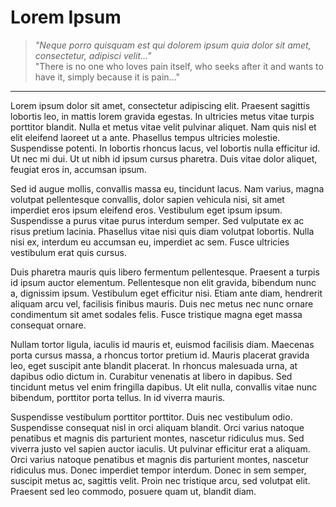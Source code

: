 # Lorem Ipsum

>_"Neque porro quisquam est qui dolorem ipsum quia dolor sit amet, consectetur, adipisci velit..."_  
"There is no one who loves pain itself, who seeks after it and wants to have it, simply because it is pain..."
---

Lorem ipsum dolor sit amet, consectetur adipiscing elit. Praesent sagittis lobortis leo, in mattis lorem
gravida egestas. In ultricies metus vitae turpis porttitor blandit. Nulla et metus vitae velit pulvinar 
aliquet. Nam quis nisl et elit eleifend laoreet ut a ante. Phasellus tempus ultricies molestie. Suspendisse 
potenti. In lobortis rhoncus lacus, vel lobortis nulla efficitur id. Ut nec mi dui. Ut ut nibh id ipsum cursus 
pharetra. Duis vitae dolor aliquet, feugiat eros in, accumsan ipsum.

Sed id augue mollis, convallis massa eu, tincidunt lacus. Nam varius, magna volutpat pellentesque convallis,
dolor sapien vehicula nisi, sit amet imperdiet eros ipsum eleifend eros. Vestibulum eget ipsum ipsum.
Suspendisse a purus vitae purus interdum semper. Sed vulputate ex ac risus pretium lacinia. Phasellus vitae
nisi quis diam volutpat lobortis. Nulla nisi ex, interdum eu accumsan eu, imperdiet ac sem. Fusce ultricies
vestibulum erat quis cursus.

Duis pharetra mauris quis libero fermentum pellentesque. Praesent a turpis id ipsum auctor elementum. 
Pellentesque non elit gravida, bibendum nunc a, dignissim ipsum. Vestibulum eget efficitur nisi. Etiam ante 
diam, hendrerit aliquam arcu vel, facilisis finibus mauris. Duis nec metus nec nunc ornare condimentum sit 
amet sodales felis. Fusce tristique magna eget massa consequat ornare.


Nullam tortor ligula, iaculis id mauris et, euismod facilisis diam. Maecenas porta cursus massa, a rhoncus 
tortor pretium id. Mauris placerat gravida leo, eget suscipit ante blandit placerat. In rhoncus malesuada 
urna, at dapibus odio dictum in. Curabitur venenatis at libero in dapibus. Sed tincidunt metus vel enim 
fringilla dapibus. Ut elit nulla, convallis vitae nunc bibendum, porttitor porta tellus. In id viverra mauris.

Suspendisse vestibulum porttitor porttitor. Duis nec vestibulum odio. Suspendisse consequat nisl in orci 
aliquam blandit. Orci varius natoque penatibus et magnis dis parturient montes, nascetur ridiculus mus. Sed 
viverra justo vel sapien auctor iaculis. Ut pulvinar efficitur erat a aliquam. Orci varius natoque penatibus 
et magnis dis parturient montes, nascetur ridiculus mus. Donec imperdiet tempor interdum. Donec in sem semper, 
suscipit metus ac, sagittis velit. Proin nec tristique arcu, sed volutpat elit. Praesent sed leo commodo, 
posuere quam ut, blandit diam.
